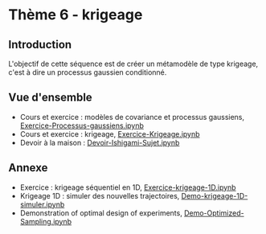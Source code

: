 # Thème 6 - krigeage
## Introduction
L'objectif de cette séquence est de créer un métamodèle de type krigeage, c'est à dire un processus gaussien conditionné.

## Vue d'ensemble
- Cours et exercice : modèles de covariance et processus gaussiens, [Exercice-Processus-gaussiens.ipynb](https://github.com/mbaudin47/otsupgalilee-eleve/blob/master/6-krigeage/Exercice-Processus-gaussiens.ipynb)
- Cours et exercice : krigeage, [Exercice-Krigeage.ipynb](https://github.com/mbaudin47/otsupgalilee-eleve/blob/master/6-krigeage/Exercice-Krigeage.ipynb)
- Devoir à la maison : [Devoir-Ishigami-Sujet.ipynb](https://github.com/mbaudin47/otsupgalilee-eleve/blob/master/6-krigeage/Devoir-Ishigami-Sujet.ipynb)

## Annexe
* Exercice : krigeage séquentiel en 1D, [Exercice-krigeage-1D.ipynb](https://github.com/mbaudin47/otsupgalilee-eleve/blob/master/6-krigeage/Exercice-krigeage-1D.ipynb)
* Krigeage 1D : simuler des nouvelles trajectoires, [Demo-krigeage-1D-simuler.ipynb](https://github.com/mbaudin47/otsupgalilee-eleve/blob/master/6-krigeage/Demo-krigeage-1D-simuler.ipynb)
* Demonstration of optimal design of experiments, [Demo-Optimized-Sampling.ipynb](https://github.com/mbaudin47/otsupgalilee-eleve/blob/master/6-krigeage/Demo-Optimized-Sampling.ipynb)
